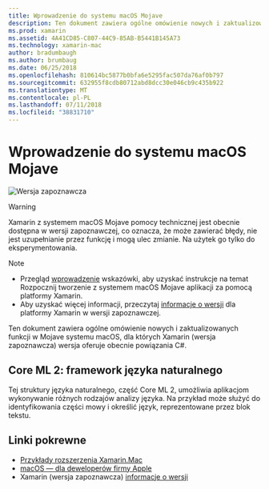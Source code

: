```yaml
---
title: Wprowadzenie do systemu macOS Mojave
description: Ten dokument zawiera ogólne omówienie nowych i zaktualizowanych funkcji w Mojave systemu macOS, dla których Xamarin (wersja zapoznawcza) wersja oferuje obecnie powiązania C#.
ms.prod: xamarin
ms.assetid: 4A41CD85-C807-44C9-85AB-B5441B145A73
ms.technology: xamarin-mac
author: bradumbaugh
ms.author: brumbaug
ms.date: 06/25/2018
ms.openlocfilehash: 810614bc5877b0bfa6e5295fac507da76af0b797
ms.sourcegitcommit: 632955f8cdb80712abd8dcc30e046cb9c435b922
ms.translationtype: MT
ms.contentlocale: pl-PL
ms.lasthandoff: 07/11/2018
ms.locfileid: "38831710"
---
```

# <a name="introduction-to-macos-mojave"></a>Wprowadzenie do systemu macOS Mojave

![Wersja zapoznawcza](~/media/shared/preview.png)

> [!WARNING]
> Xamarin z systemem macOS Mojave pomocy technicznej jest obecnie dostępna w wersji zapoznawczej, co oznacza, że może zawierać błędy, nie jest uzupełnianie przez funkcję i mogą ulec zmianie. Na użytek go tylko do eksperymentowania.

> [!NOTE]
> - Przegląd [wprowadzenie](~/mac/platform/introduction-to-macos-mojave/get-started.md) wskazówki, aby uzyskać instrukcje na temat Rozpocznij tworzenie z systemem macOS Mojave aplikacji za pomocą platformy Xamarin.
> - Aby uzyskać więcej informacji, przeczytaj [informacje o wersji](https://releases.xamarin.com/preview-release-xcode-10-beta/) dla platformy Xamarin w wersji zapoznawczej.

Ten dokument zawiera ogólne omówienie nowych i zaktualizowanych funkcji w Mojave systemu macOS, dla których Xamarin (wersja zapoznawcza) wersja oferuje obecnie powiązania C#.

## <a name="core-ml-2-natural-language-framework"></a>Core ML 2: framework języka naturalnego

Tej struktury języka naturalnego, część Core ML 2, umożliwia aplikacjom wykonywanie różnych rodzajów analizy języka. Na przykład może służyć do identyfikowania części mowy i określić język, reprezentowane przez blok tekstu.

## <a name="related-links"></a>Linki pokrewne

- [Przykłady rozszerzenia Xamarin.Mac](https://developer.xamarin.com/samples/mac/)
- [macOS — dla deweloperów firmy Apple](https://developer.apple.com/macos/)
- Xamarin (wersja zapoznawcza) [informacje o wersji](https://releases.xamarin.com/preview-release-xcode-10-beta/)
